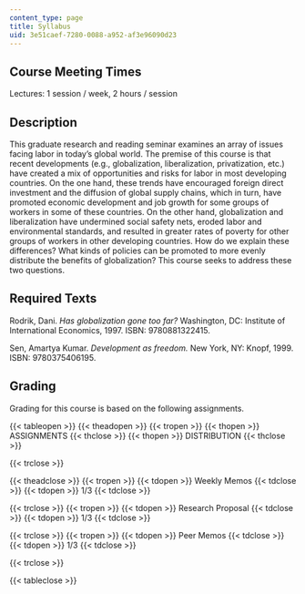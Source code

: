 ```yaml
---
content_type: page
title: Syllabus
uid: 3e51caef-7280-0088-a952-af3e96090d23
---
```


Course Meeting Times
--------------------

Lectures: 1 session / week, 2 hours / session

Description
-----------

This graduate research and reading seminar examines an array of issues facing labor in today’s global world. The premise of this course is that recent developments (e.g., globalization, liberalization, privatization, etc.) have created a mix of opportunities and risks for labor in most developing countries. On the one hand, these trends have encouraged foreign direct investment and the diffusion of global supply chains, which in turn, have promoted economic development and job growth for some groups of workers in some of these countries. On the other hand, globalization and liberalization have undermined social safety nets, eroded labor and environmental standards, and resulted in greater rates of poverty for other groups of workers in other developing countries. How do we explain these differences? What kinds of policies can be promoted to more evenly distribute the benefits of globalization? This course seeks to address these two questions.

Required Texts
--------------

Rodrik, Dani. _Has globalization gone too far?_ Washington, DC: Institute of International Economics, 1997. ISBN: 9780881322415.

Sen, Amartya Kumar. _Development as freedom._ New York, NY: Knopf, 1999. ISBN: 9780375406195.

Grading
-------

Grading for this course is based on the following assignments.

{{< tableopen >}}
 {{< theadopen >}}
{{< tropen >}}
{{< thopen >}}
ASSIGNMENTS
{{< thclose >}}
{{< thopen >}}
DISTRIBUTION
{{< thclose >}}

{{< trclose >}}

{{< theadclose >}}
{{< tropen >}}
{{< tdopen >}}
Weekly Memos
{{< tdclose >}}
{{< tdopen >}}
1/3
{{< tdclose >}}

{{< trclose >}}
{{< tropen >}}
{{< tdopen >}}
Research Proposal
{{< tdclose >}}
{{< tdopen >}}
1/3
{{< tdclose >}}

{{< trclose >}}
{{< tropen >}}
{{< tdopen >}}
Peer Memos
{{< tdclose >}}
{{< tdopen >}}
1/3
{{< tdclose >}}

{{< trclose >}}

{{< tableclose >}}